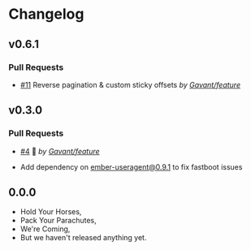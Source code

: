 # Changelog

## v0.6.1

### Pull Requests

-   [#11](https://github.com/Gavant/gavant-ember-table/pull/11) Reverse pagination & custom sticky offsets _by [Gavant/feature](https://github.com/Gavant/feature)_

## v0.3.0

### Pull Requests

-   [#4](https://github.com/Gavant/gavant-ember-table/pull/4) 🚀 _by [Gavant/feature](https://github.com/Gavant/feature)_

-   Add dependency on ember-useragent@0.9.1 to fix fastboot issues

## 0.0.0

-   Hold Your Horses,
-   Pack Your Parachutes,
-   We're Coming,
-   But we haven't released anything yet.
